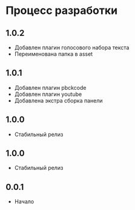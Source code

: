 Процесс разработки
==============

1.0.2
-----------------
  * Добавлен плагин голосового набора текста
  * Переименована папка в asset

1.0.1
-----------------
  * Добавлен плагин pbckcode
  * Добавлен плагин youtube
  * Добавлена экстра сборка панели

1.0.0
-----------------
  * Стабильный релиз

1.0.0
-----------------
  * Стабильный релиз

0.0.1
-----------------
  * Начало